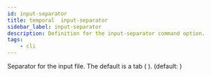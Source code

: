 ```yaml
---
id: input-separator
title: temporal  input-separator
sidebar_label: input-separator
description: Definition for the input-separator command option.
tags:
	- cli
---
```


Separator for the input file. The default is a tab (	). (default: 	)
